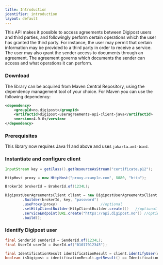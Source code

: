 ```yaml
---
title: Introduction
identifier: introduction
layout: default
---
```


This API makes it possible to access agreements between Digipost users and third parties, and followingly perform certain operations which the user has granted the third party.
For instance, the user may permit that certain information may be provided to a third party in order to receive a service.  The user may also grant the sender access to documents
through an agreement. The agreement governs which documents the sender can access and what operations it can perform.


### Download

The library can be acquired from Maven Central Repository, using the dependency management tool of your choice.
For Maven you can use the following dependency:

```xml
<dependency>
    <groupId>no.digipost</groupId>
    <artifactId>digipost-useragreements-api-client-java</artifactId>
    <version>4.0.0</version>
</dependency>
```

### Prerequisites

This library now requires Java 11 and above and uses `jakarta.xml-bind`.


### Instantiate and configure client

```java
InputStream key = getClass().getResourceAsStream("certificate.p12");

HttpHost proxy = new HttpHost("proxy.example.com", 8080, "http");

BrokerId brokerId = BrokerId.of(1234L);

DigipostUserAgreementsClient client = new DigipostUserAgreementsClient
		.Builder(brokerId, key, "password")
		.useProxy(proxy) 					//optional
		.setHttpClientBuilder(HttpClientBuilder.create())	//optional
		.serviceEndpoint(URI.create("https://api.digipost.no")) //optional
		.build();
```

### Identify Digipost user

```java
final SenderId senderId = SenderId.of(1234L);
final UserId userId = UserId.of("01017012345");

final IdentificationResult identificationResult = client.identifyUser(senderId, userId);
boolean isDigipost = identificationResult.getResult() == IdentificationResultCode.DIGIPOST;
```

